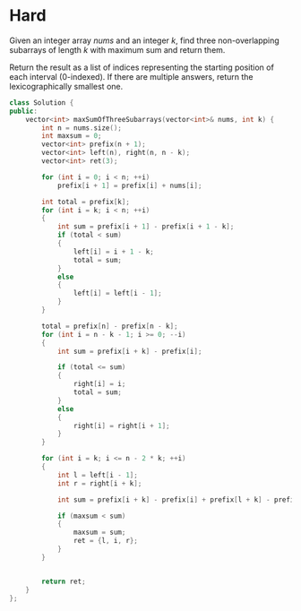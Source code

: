 # Hard

Given an integer array $nums$ and an integer $k$, find three non-overlapping subarrays of length $k$ with maximum sum and return them.

Return the result as a list of indices representing the starting position of each interval (0-indexed). If there are multiple answers, return the lexicographically smallest one.

```cpp
class Solution {
public:
    vector<int> maxSumOfThreeSubarrays(vector<int>& nums, int k) {
        int n = nums.size();
        int maxsum = 0;
        vector<int> prefix(n + 1);
        vector<int> left(n), right(n, n - k);
        vector<int> ret(3);

        for (int i = 0; i < n; ++i)
            prefix[i + 1] = prefix[i] + nums[i];

        int total = prefix[k];
        for (int i = k; i < n; ++i)
        {
            int sum = prefix[i + 1] - prefix[i + 1 - k];
            if (total < sum)
            {
                left[i] = i + 1 - k;
                total = sum;
            }
            else
            {
                left[i] = left[i - 1];
            }
        }

        total = prefix[n] - prefix[n - k];
        for (int i = n - k - 1; i >= 0; --i)
        {
            int sum = prefix[i + k] - prefix[i];

            if (total <= sum)
            {
                right[i] = i;
                total = sum;
            }
            else
            {
                right[i] = right[i + 1];
            }
        }

        for (int i = k; i <= n - 2 * k; ++i)
        {
            int l = left[i - 1];
            int r = right[i + k];

            int sum = prefix[i + k] - prefix[i] + prefix[l + k] - prefix[l] + prefix[r + k] - prefix[r];

            if (maxsum < sum)
            {
                maxsum = sum;
                ret = {l, i, r};
            }
        }


        return ret;
    }
};
```
